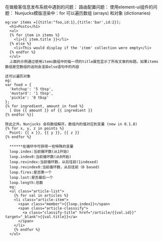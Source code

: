 # 

在做极客信息发布系统中遇到的问题：
路由配置问题：
使用element-ui组件的问题：
Nunjucks模版渲染中：for 可以遍历数组 (arrays) 和对象 (dictionaries)

    eg:var items =[{title:"foo,id:1},{title:'bar',id:2}];
      <h1>Posts</h1>
      <ul>
      {% for item in items %}
        <li>{{ item.title }}</li>
      {% else %}
        <li>This would display if the 'item' collection were empty</li>
      {% endfor %}
      </ul>
      上面的示例通过使用items数组中的每一项的title属性显示了所有文章的标题。如果items数组是空数组的话则会渲染else语句中的内容

    还可以遍历对象
    eg:
    var food = {
      'ketchup': '5 tbsp',
      'mustard': '1 tbsp',
      'pickle': '0 tbsp'
    };
    {% for ingredient, amount in food %}
      [ Use {{ amount }} of {{ ingredient }}
    {% endfor %}]

    除此之外，Nunjucks 会将数组解开，数组内的值对应到变量 (new in 0.1.8)
    {% for x, y, z in points %}
      Point: {{ x }}, {{ y }}, {{ z }}
    {% endfor %}

      ******在循环中可获得一些特殊的变量
      loop.index:当前循环数(从1开始)
      loop.index0:当前循环数(从0开始)
      loop.revindex:当前循环数，从后往前(1indexed)
      loop.revindex0:当前循环数，从后往前（0 based)
      loop.fires:是否第一个
      loop.last:是否最后一个
      loop.length:总数
      eg:
      <ul class="article-list">
        {% for val in articles %}
        <li class="article-item">
          <span class="member">{{loop.index}}</span>
          <span class="article-classsify">
            <a class="classify-title" href="/article/{{val.id}}" target="_blank">{{val.title}}</a> 
          </span>
        </li>
        {% endfor %}
      </ul>






